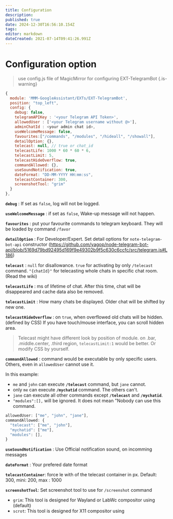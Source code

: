 ```yaml
---
title: Configuration
description: 
published: true
date: 2024-12-30T16:56:10.154Z
tags: 
editor: markdown
dateCreated: 2021-07-14T09:41:26.991Z
---
```


# Configuration option

> use config.js file of MagicMirror for configuring EXT-TelegramBot
{.is-warning}


```js
{
  module: 'MMM-GoogleAssistant/EXTs/EXT-TelegramBot',
  position: "top_left",
  config: {
    debug: false,
    telegramAPIKey : '<your Telegram API Token>',
    allowedUser : ['<your Telegram username without @>'],
    adminChatId : <your admin chat id>,
    useWelcomeMessage: false,
    favourites:["/commands", "/modules", "/hideall", "/showall"],
    detailOption: {},
    telecast: null, // true or chat_id
    telecastLife: 1000 * 60 * 60 * 6,
    telecastLimit: 5,
    telecastHideOverflow: true,
    commandAllowed: {},
    useSoundNotification: true,
    dateFormat: "DD-MM-YYYY HH:mm:ss",
    telecastContainer: 300,
    screenshotTool: "grim"
  }
},
```

**`debug`** : If set as `false`, log will not be logged.

**`useWelcomeMessage`** : if set as `false`, Wake-up message will not happen.

**`favourites`** : put your favourite commands to telegram keyboard. They will be loaded by command `/favor`

**`detailOption`** : For Developer/Expert. Set detail options for `note-telegram-bot-api` constructor (https://github.com/yagop/node-telegram-bot-api/blob/5169d79bd92495d169f9e49302b9f5c630c6ccfc/src/telegram.js#L186)

**`telecast`** : `null` for disallowance. `true` for activating by only `/telecast` command. `"{chatId}"` for telecasting whole chats in specific chat room. (Read the wiki)

**`telecastLife`** : ms of lifetime of chat. After this time, chat will be disappeared and cache data also be removed.

**`telecastLimit`** : How many chats be displayed. Older chat will be shifted by new one.

**`telecastHideOverflow`** : on `true`, when overflowed old chats will be hidden. (defined by CSS) If you have touch/mouse interface, you can scroll hidden area.
> Telecast might have different look by position of module. on .bar, .middle.center, .third region, `telecastLimit:1` would be better. Or modify CSS by yourself.

**`commandAllowed`** : command would be executable by only specific users. Others, even in `allowedUser` cannot use it.

In this example:
   - `me` and `john` can execute **`/telecast`** command, but `jane` cannot.
   - only `me` can execute **`/mychatid`** command. The others can't.
   - `jane` can execute all other commands except **`/telecast`** and **`/mychatid`**.
   - `"modules":[],` will be ignored. It does not mean "Nobody can use this command.
```js
allowedUser: ["me", "john", "jane"],
commandAllowed: {
  "telecast": ["me", "john"],
  "mychatid": ["me"],
  "modules": [],
}
```

**`useSoundNotification`** : Use Official notification sound, on incomming messages

**`dateFormat`** : Your prefered date format

**`telecastContainer`**: force le with of the telecast container in px. Default: 300, mini: 200, max : 1000

**`screenshotTool`**: Set screenshot tool to use for `/screenshot` command
- `grim`: This tool is designed for Wayland or LabWc compositor using (default)
- `scrot`: This tool is designed for X11 compositor using